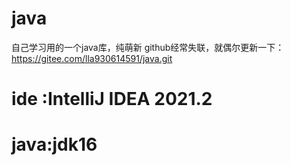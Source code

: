# java

自己学习用的一个java库，纯萌新
github经常失联，就偶尔更新一下：
https://gitee.com/lla930614591/java.git 
# ide :IntelliJ IDEA 2021.2
# java:jdk16


